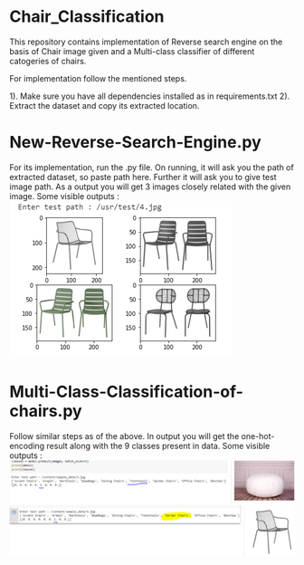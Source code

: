 # Chair_Classification

This repository contains implementation of Reverse search engine on the basis of Chair image given and a Multi-class classifier of different catogeries of chairs.

For implementation follow the mentioned steps.

1). Make sure you have all dependencies installed as in requirements.txt
2). Extract the dataset and copy its extracted location.

# New-Reverse-Search-Engine.py

For its implementation, run the .py file. On running, it will ask you the path of extracted dataset, so paste path here. Further it will ask you to give test image path. As a output you will get 3 images closely related with the given image.
Some visible outputs :
![](capture.png)

# Multi-Class-Classification-of-chairs.py	

Follow similar steps as of the above. In output you will get the one-hot-encoding result along with the 9 classes present in data. 
Some visible outputs :
![](capture1.png)
![](capture2.png)

